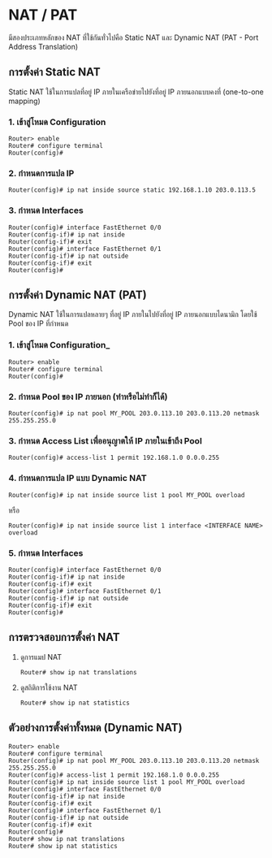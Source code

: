 # NAT / PAT

มีสองประเภทหลักของ NAT ที่ใช้กันทั่วไปคือ Static NAT และ Dynamic NAT (PAT - Port Address Translation)

## การตั้งค่า Static NAT

Static NAT ใช้ในการแปลที่อยู่ IP ภายในเครือข่ายไปยังที่อยู่ IP ภายนอกแบบคงที่ (one-to-one mapping)

### 1. เข้าสู่โหมด Configuration

``` CLI
Router> enable
Router# configure terminal
Router(config)#
```

### 2. กำหนดการแปล IP

``` CLI
Router(config)# ip nat inside source static 192.168.1.10 203.0.113.5
```

### 3. กำหนด Interfaces

``` CLI
Router(config)# interface FastEthernet 0/0
Router(config-if)# ip nat inside
Router(config-if)# exit
Router(config)# interface FastEthernet 0/1
Router(config-if)# ip nat outside
Router(config-if)# exit
Router(config)#
```

## การตั้งค่า Dynamic NAT (PAT)

Dynamic NAT ใช้ในการแปลหลายๆ ที่อยู่ IP ภายในไปยังที่อยู่ IP ภายนอกแบบไดนามิก โดยใช้ Pool ของ IP ที่กำหนด

### 1. เข้าสู่โหมด Configuration_

``` CLI
Router> enable
Router# configure terminal
Router(config)#
```

### 2. กำหนด Pool ของ IP ภายนอก (ทำหรือไม่ทำก็ได้)

``` CLI
Router(config)# ip nat pool MY_POOL 203.0.113.10 203.0.113.20 netmask 255.255.255.0
```

### 3. กำหนด Access List เพื่ออนุญาตให้ IP ภายในเข้าถึง Pool

``` CLI
Router(config)# access-list 1 permit 192.168.1.0 0.0.0.255
```

### 4. กำหนดการแปล IP แบบ Dynamic NAT

``` CLI
Router(config)# ip nat inside source list 1 pool MY_POOL overload
```

หรือ

``` CLI
Router(config)# ip nat inside source list 1 interface <INTERFACE NAME> overload
```

### 5. กำหนด Interfaces

``` CLI
Router(config)# interface FastEthernet 0/0
Router(config-if)# ip nat inside
Router(config-if)# exit
Router(config)# interface FastEthernet 0/1
Router(config-if)# ip nat outside
Router(config-if)# exit
Router(config)#
```

## การตรวจสอบการตั้งค่า NAT

1. ดูการแมป NAT

   ``` CLI
   Router# show ip nat translations
   ```

2. ดูสถิติการใช้งาน NAT

   ``` CLI
   Router# show ip nat statistics
   ```

## ตัวอย่างการตั้งค่าทั้งหมด (Dynamic NAT)

``` CLI
Router> enable
Router# configure terminal
Router(config)# ip nat pool MY_POOL 203.0.113.10 203.0.113.20 netmask 255.255.255.0
Router(config)# access-list 1 permit 192.168.1.0 0.0.0.255
Router(config)# ip nat inside source list 1 pool MY_POOL overload
Router(config)# interface FastEthernet 0/0
Router(config-if)# ip nat inside
Router(config-if)# exit
Router(config)# interface FastEthernet 0/1
Router(config-if)# ip nat outside
Router(config-if)# exit
Router(config)#
Router# show ip nat translations
Router# show ip nat statistics
```
